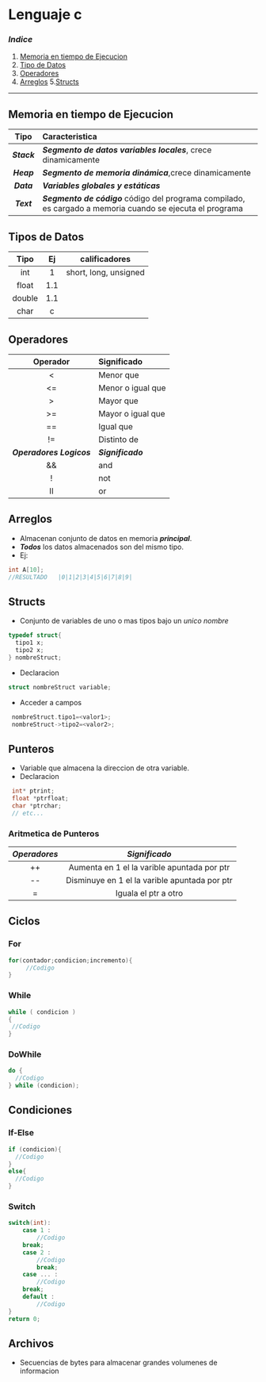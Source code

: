 # Lenguaje c
###  ***Indice***
1. [Memoria en tiempo de Ejecucion](https://github.com/MatiaCornejo/cheat-sheets/blob/master/C.md#memoria-en-tiempo-de-ejecucion)
2. [Tipo de Datos](https://github.com/MatiaCornejo/cheat-sheets/blob/master/C.md#tipos-de-datos)
3. [Operadores](https://github.com/MatiaCornejo/cheat-sheets/blob/master/C.md#operadores)
4. [Arreglos](https://github.com/MatiaCornejo/cheat-sheets/blob/master/C.md#arreglos)
5.[Structs](#structs)
______
## Memoria en tiempo de Ejecucion
|Tipo|Caracteristica|
|:--:|:--|
|***_Stack_***|***Segmento de datos variables locales***, crece dinamicamente|
|***_Heap_***|***Segmento de memoria dinámica***,crece dinamicamente|
|***_Data_***|***Variables globales y estáticas***|
|***_Text_***|***Segmento de código*** código del programa compilado, es cargado a memoria cuando se ejecuta el programa|

## Tipos de Datos
|Tipo|Ej|calificadores|
|:--:|:--:|:--:|
|int|1| short, long, unsigned|
|float|1.1|
|double|1.1|
|char| c|

## Operadores
|Operador| Significado|
|:--:|:--|
|<|Menor que|
|<=|Menor o igual que|
|>|Mayor que|
|>=|Mayor o igual que|
|==|Igual que|
|!=|Distinto de|
|***Operadores Logicos***| ***Significado***|
|&&| and|
|!|not|
|II| or |

## Arreglos
* Almacenan conjunto de datos en memoria ***principal***.
* ***Todos*** los datos almacenados son del mismo tipo.
* Ej:
```c
int A[10];
//RESULTADO   |0|1|2|3|4|5|6|7|8|9| 
```
## Structs
* Conjunto de variables de uno o mas tipos bajo un *unico nombre*
```c
typedef struct{
  tipo1 x;
  tipo2 x;
} nombreStruct;
```
* Declaracion
```c
struct nombreStruct variable;
```
* Acceder a campos
```c
 nombreStruct.tipo1=<valor1>;
 nombreStruct->tipo2=<valor2>;
```
## Punteros
* Variable que almacena la direccion de otra variable.
* Declaracion
```C
 int* ptrint;
 float *ptrfloat;
 char *ptrchar;
 // etc...
```
### Aritmetica de Punteros
|***Operadores***| ***Significado***|
|:---:|:---:|
|++| Aumenta en 1 el la varible apuntada por ptr|
|--| Disminuye en 1 el la varible apuntada por ptr|
|=| Iguala el ptr a otro |
## Ciclos
### For
```c
for(contador;condicion;incremento){
	 //Codigo
}
```
### While
```c
while ( condicion )
{
 //Codigo
}
```
### DoWhile
```c
do {
  //Codigo
} while (condicion);
```
## Condiciones
### If-Else
```c
if (condicion){
  //Codigo
}
else{
  //Codigo
}
```
### Switch
```c
switch(int):
    case 1 :
        //Codigo
	break;
    case 2 :
        //Codigo
        break;
    case ... :
        //Codigo
	break;
    default :
        //Codigo
}
return 0;
```
## Archivos
* Secuencias de bytes para almacenar grandes volumenes de informacion

